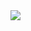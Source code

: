 <div>
  <a href="https://go.dev/">
    <img src="https://raw.githubusercontent.com/egonelbre/gophers/master/.thumb/animation/gopher-dance-long-3x.gif" />
  </a>
</div>
